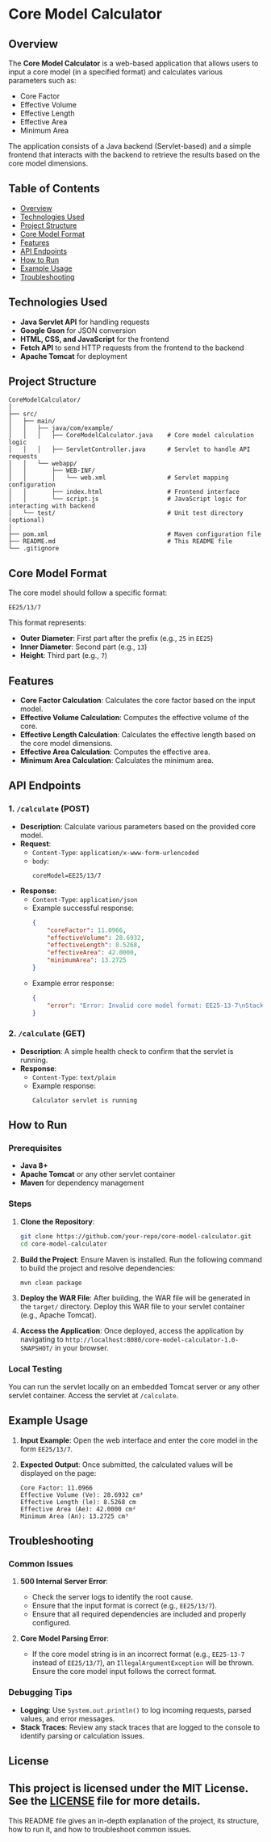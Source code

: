 # Core Model Calculator

## Overview
The **Core Model Calculator** is a web-based application that allows users to input a core model (in a specified format) and calculates various parameters such as:
- Core Factor
- Effective Volume
- Effective Length
- Effective Area
- Minimum Area

The application consists of a Java backend (Servlet-based) and a simple frontend that interacts with the backend to retrieve the results based on the core model dimensions.

## Table of Contents
- [Overview](#overview)
- [Technologies Used](#technologies-used)
- [Project Structure](#project-structure)
- [Core Model Format](#core-model-format)
- [Features](#features)
- [API Endpoints](#api-endpoints)
- [How to Run](#how-to-run)
- [Example Usage](#example-usage)
- [Troubleshooting](#troubleshooting)

## Technologies Used
- **Java Servlet API** for handling requests
- **Google Gson** for JSON conversion
- **HTML, CSS, and JavaScript** for the frontend
- **Fetch API** to send HTTP requests from the frontend to the backend
- **Apache Tomcat** for deployment

## Project Structure

```
CoreModelCalculator/
│
├── src/
│   ├── main/
│   │   ├── java/com/example/
│   │   │   ├── CoreModelCalculator.java    # Core model calculation logic
│   │   │   ├── ServletController.java      # Servlet to handle API requests
│   │   └── webapp/
│   │       ├── WEB-INF/
│   │       │   └── web.xml                 # Servlet mapping configuration
│   │       ├── index.html                  # Frontend interface
│   │       └── script.js                   # JavaScript logic for interacting with backend
│   └── test/                               # Unit test directory (optional)
│
├── pom.xml                                 # Maven configuration file
├── README.md                               # This README file
└── .gitignore
```

## Core Model Format

The core model should follow a specific format:
```
EE25/13/7
```
This format represents:
- **Outer Diameter**: First part after the prefix (e.g., `25` in `EE25`)
- **Inner Diameter**: Second part (e.g., `13`)
- **Height**: Third part (e.g., `7`)

## Features
- **Core Factor Calculation**: Calculates the core factor based on the input model.
- **Effective Volume Calculation**: Computes the effective volume of the core.
- **Effective Length Calculation**: Calculates the effective length based on the core model dimensions.
- **Effective Area Calculation**: Computes the effective area.
- **Minimum Area Calculation**: Calculates the minimum area.

## API Endpoints

### 1. `/calculate` (POST)
- **Description**: Calculate various parameters based on the provided core model.
- **Request**:
  - `Content-Type`: `application/x-www-form-urlencoded`
  - `body`: 
    ```
    coreModel=EE25/13/7
    ```
- **Response**:
  - `Content-Type`: `application/json`
  - Example successful response:
    ```json
    {
        "coreFactor": 11.0966,
        "effectiveVolume": 28.6932,
        "effectiveLength": 8.5268,
        "effectiveArea": 42.0000,
        "minimumArea": 13.2725
    }
    ```
  - Example error response:
    ```json
    {
        "error": "Error: Invalid core model format: EE25-13-7\nStack trace: ..."
    }
    ```

### 2. `/calculate` (GET)
- **Description**: A simple health check to confirm that the servlet is running.
- **Response**:
  - `Content-Type`: `text/plain`
  - Example response: 
    ```
    Calculator servlet is running
    ```

## How to Run

### Prerequisites
- **Java 8+**
- **Apache Tomcat** or any other servlet container
- **Maven** for dependency management

### Steps

1. **Clone the Repository**:
   ```bash
   git clone https://github.com/your-repo/core-model-calculator.git
   cd core-model-calculator
   ```

2. **Build the Project**:
   Ensure Maven is installed. Run the following command to build the project and resolve dependencies:
   ```bash
   mvn clean package
   ```

3. **Deploy the WAR File**:
   After building, the WAR file will be generated in the `target/` directory. Deploy this WAR file to your servlet container (e.g., Apache Tomcat).

4. **Access the Application**:
   Once deployed, access the application by navigating to `http://localhost:8080/core-model-calculator-1.0-SNAPSHOT/` in your browser.

### Local Testing
You can run the servlet locally on an embedded Tomcat server or any other servlet container. Access the servlet at `/calculate`.

## Example Usage

1. **Input Example**:
   Open the web interface and enter the core model in the form `EE25/13/7`.

2. **Expected Output**:
   Once submitted, the calculated values will be displayed on the page:
   ```
   Core Factor: 11.0966
   Effective Volume (Ve): 28.6932 cm³
   Effective Length (le): 8.5268 cm
   Effective Area (Ae): 42.0000 cm²
   Minimum Area (An): 13.2725 cm²
   ```

## Troubleshooting

### Common Issues

1. **500 Internal Server Error**:
   - Check the server logs to identify the root cause.
   - Ensure that the input format is correct (e.g., `EE25/13/7`).
   - Ensure that all required dependencies are included and properly configured.

2. **Core Model Parsing Error**:
   - If the core model string is in an incorrect format (e.g., `EE25-13-7` instead of `EE25/13/7`), an `IllegalArgumentException` will be thrown. Ensure the core model input follows the correct format.

### Debugging Tips
- **Logging**: Use `System.out.println()` to log incoming requests, parsed values, and error messages.
- **Stack Traces**: Review any stack traces that are logged to the console to identify parsing or calculation issues.

## License
This project is licensed under the MIT License. See the [LICENSE](LICENSE) file for more details.
---

This README file gives an in-depth explanation of the project, its structure, how to run it, and how to troubleshoot common issues.
